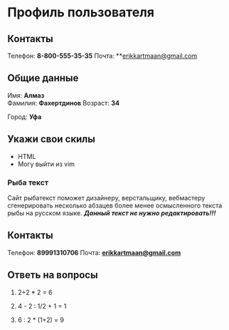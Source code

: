 # Профиль пользователя


## Контакты

Телефон: **8-800-555-35-35**
Почта: **erikkartmaan@gmail.com
## Общие данные

Имя: **Алмаз**    
Фамилия: **Фахертдинов**
Возраст: **34**      

Город: **Уфа**  

## Укажи свои скилы    
- HTML      
- Могу выйти из vim  



### Рыба текст
Сайт рыбатекст поможет дизайнеру, верстальщику, вебмастеру сгенерировать несколько абзацев более менее осмысленного текста рыбы на русском языке.
***Данный текст не нужно редактировать!!!***

## Контакты

Телефон: **89991310706**
Почта: **erikkartmaan@gmail.com**

## Ответь на вопросы

1. 2+2 * 2 = 6
2. 4 - 2 : 1/2 + 1 = 1

3. 6 : 2 * (1+2) = 9

